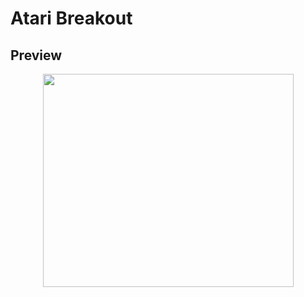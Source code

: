 # Atari Breakout
## Preview
<p align="center">
  <img width="401" height="341" src="atari_breakout.PNG">
</p>

